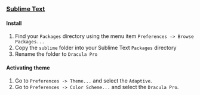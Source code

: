 ### [Sublime Text](https://www.sublimetext.com/)

#### Install

1. Find your `Packages` directory using the menu item `Preferences -> Browse Packages...`
2. Copy the `sublime` folder into your Sublime Text `Packages` directory
3. Rename the folder to `Dracula Pro`

#### Activating theme

1. Go to `Preferences -> Theme...` and select the `Adaptive`.
2. Go to `Preferences -> Color Scheme...` and select the `Dracula Pro`.
